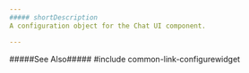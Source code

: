 ```yaml
---
##### shortDescription
A configuration object for the Chat UI component.

---
```

#####See Also#####
#include common-link-configurewidget
